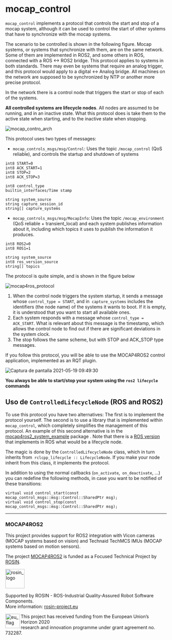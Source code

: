 # mocap_control

`mocap_control` implements a protocol that controls the start and stop of a mocap system, although it can be used to control the start of other systems that have to synchronize with the mocap systems.

The scenario to be controlled is shown in the following figure. Mocap systems, or systems that synchronize with them, are on the same network. Some of them are implemented in ROS2, and some others in ROS, connected with a ROS <-> ROS2 bridge. This protocol applies to systems in both standards. There may even be systems that require an analog trigger, and this protocol would apply to a digital <-> Analog bridge. All machines on the network are supposed to be synchronized by NTP or another more precise protocol.

In the network there is a control node that triggers the start or stop of each of the systems.

**All controlled systems are lifecycle nodes**. All nodes are assumed to be running, and in an inactive state. What this protocol does is take them to the active state when starting, and to the inactive state when stopping.

![mocap_contro_arch](https://user-images.githubusercontent.com/3810011/118769923-fa52ff00-b880-11eb-8eb2-443dc5121a2b.png)

This protocol uses two types of messages: 
* `mocap_controls_msgs/msg/Control`: Uses the topic `/mocap_control` (QoS reliable), and controls the startup and shutdown of systems

```
int8 START=0
int8 ACK_START=1
int8 STOP=2
int8 ACK_STOP=3

int8 control_type
builtin_interfaces/Time stamp

string system_source
string capture_session_id
string[] capture_systems
```



* `mocap_controls_msgs/msg/MocapInfo`: Uses the topic `/mocap_environment` (QoS reliable + transient_local) and each system publishes information about it, including which topics it uses to publish the information it produces.

```
int8 ROS2=0
int8 ROS1=1

string system_source
int8 ros_version_source
string[] topics

```

The protocol is quite simple, and is shown in the figure below

![mocap4ros_protocol](https://user-images.githubusercontent.com/3810011/118773447-21abcb00-b885-11eb-95f4-38f3f72da5ef.png)

1. When the control node triggers the system startup, it sends a message whose `control_type = START`, and in` capture_systems` includes the identifiers (the node name) of the systems it wants to boot. If it is empty, it is understood that you want to start all available ones.
2. Each system responds with a message whose `control_type = ACK_START`. What is relevant about this message is the timestamp, which allows the control node to find out if there are significant deviations in the system clock.
3. The stop follows the same scheme, but with STOP and ACK_STOP type messages.

If you follow this protocol, you will be able to use the MOCAP4ROS2 control application, implemented as an RQT plugin.

![Captura de pantalla 2021-05-19 09:49:30](https://user-images.githubusercontent.com/3810011/118775945-bfa09500-b887-11eb-8394-1a2c3ea82719.png)

**You always be able to start/stop your system using the `ros2 lifecycle` commands**

## Uso de `ControlledLifecycleNode` (ROS and ROS2)

To use this protocol you have two alternatives: The first is to implement the protocol yourself. The second is to use a library that is implemented within `mocap_control`, which completely simplifies the management of this protocol. An example of this second alternative is in the [mocap4ros2_system_example](https://github.com/MOCAP4ROS2-Project/mocap4ros2_system_example) package . Note that there is a [ROS version](https://github.com/MOCAP4ROS2-Project/mocap4ros2_core/tree/noetic/mocap_control) that implements in ROS what would be a lifecycle node.

The magic is done by the `ControlledLifecycleNode` class, which in turn inherits from` rclcpp_lifecycle :: LifecycleNode`. If you make your node inherit from this class, it implements the protocol.

In addition to using the normal callbacks (`on_activate`,` on_deactivate`, ...) you can redefine the following methods, in case you want to be notified of these transitions:

```
virtual void control_start(const mocap_control_msgs::msg::Control::SharedPtr msg);
virtual void control_stop(const mocap_control_msgs::msg::Control::SharedPtr msg);
```

---
### MOCAP4ROS2
This project provides support for ROS2 integration with Vicon cameras (MOCAP systems based on vision) and Technaid TechMCS IMUs (MOCAP systems based on motion sensors).

The project [MOCAP4ROS2](https://rosin-project.eu/ftp/mocap4ros2) is funded as a Focused Technical Project by [ROSIN](http://rosin-project.eu/).


<a href="http://rosin-project.eu">
  <img src="http://rosin-project.eu/wp-content/uploads/rosin_ack_logo_wide.png"
       alt="rosin_logo" height="60" >
</a>

Supported by ROSIN - ROS-Industrial Quality-Assured Robot Software Components.  
More information: <a href="http://rosin-project.eu">rosin-project.eu</a>

<img src="http://rosin-project.eu/wp-content/uploads/rosin_eu_flag.jpg"
     alt="eu_flag" height="45" align="left" >  

This project has received funding from the European Union’s Horizon 2020  
research and innovation programme under grant agreement no. 732287.
